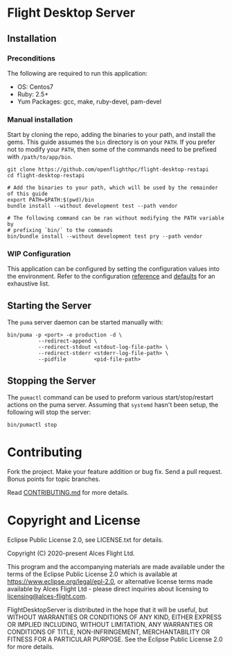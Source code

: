 # Flight Desktop Server

## Installation

### Preconditions

The following are required to run this application:

* OS:           Centos7
* Ruby:         2.5+
* Yum Packages: gcc, make, ruby-devel, pam-devel

### Manual installation

Start by cloning the repo, adding the binaries to your path, and install the gems. This guide assumes the `bin` directory is on your `PATH`. If you prefer not to modify your `PATH`, then some of the commands need to be prefixed with `/path/to/app/bin`.

```
git clone https://github.com/openflighthpc/flight-desktop-restapi
cd flight-desktop-restapi

# Add the binaries to your path, which will be used by the remainder of this guide
export PATH=$PATH:$(pwd)/bin
bundle install --without development test --path vendor

# The following command can be ran without modifying the PATH variable by
# prefixing `bin/` to the commands
bin/bundle install --without development test pry --path vendor
```

### WIP Configuration

This application can be configured by setting the configuration values into the environment. Refer to the configuration [reference](config/application.yaml.reference) and [defaults](config/application.yaml) for an exhaustive list.


## Starting the Server

The `puma` server daemon can be started manually with:

```
bin/puma -p <port> -e production -d \
          --redirect-append \
          --redirect-stdout <stdout-log-file-path> \
          --redirect-stderr <stderr-log-file-path> \
          --pidfile         <pid-file-path>
```

## Stopping the Server

The `pumactl` command can be used to preform various start/stop/restart actions on the puma server. Assuming that `systemd` hasn't been setup, the following will stop the server:

```
bin/pumactl stop
```

# Contributing

Fork the project. Make your feature addition or bug fix. Send a pull
request. Bonus points for topic branches.

Read [CONTRIBUTING.md](CONTRIBUTING.md) for more details.

# Copyright and License

Eclipse Public License 2.0, see LICENSE.txt for details.

Copyright (C) 2020-present Alces Flight Ltd.

This program and the accompanying materials are made available under the terms of the Eclipse Public License 2.0 which is available at https://www.eclipse.org/legal/epl-2.0, or alternative license terms made available by Alces Flight Ltd - please direct inquiries about licensing to licensing@alces-flight.com.

FlightDesktopServer is distributed in the hope that it will be useful, but WITHOUT WARRANTIES OR CONDITIONS OF ANY KIND, EITHER EXPRESS OR IMPLIED INCLUDING, WITHOUT LIMITATION, ANY WARRANTIES OR CONDITIONS OF TITLE, NON-INFRINGEMENT, MERCHANTABILITY OR FITNESS FOR A PARTICULAR PURPOSE. See the Eclipse Public License 2.0 for more details.
